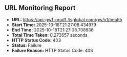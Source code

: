 ## URL Monitoring Report

- **URL:** https://api-gw1-prod1.fisglobal.com/gw/v1/health
- **Start Time:** 2025-10-18T21:27:08.434979
- **End Time:** 2025-10-18T21:27:08.708636
- **Total Time Taken:** 0.273657 seconds
- **HTTP Status Code:** 403
- **Status:** Failure
- **Failure Reason:** HTTP Status Code: 403
